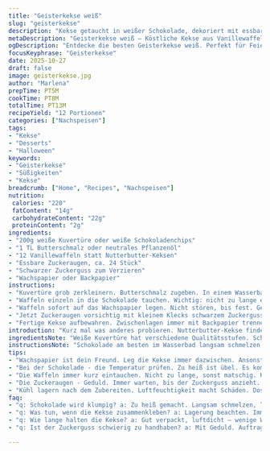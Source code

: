 ```yaml
---
title: "Geisterkekse weiß"
slug: "geisterkekse"
description: "Kekse getaucht in weißer Schokolade, dekoriert mit essbaren Augen und einem Mund aus schwarzem Zuckerguss. Leicht abgewandelt durch Ersetzen von Nutterbutter-Keksen durch Vanillewaffeln. Schokolade mit Butterschmalz für cremigere Textur angerührt. Unaufmerksames Tauchen führt zu ungleichmäßiger Schokoladenschicht, also genaue Handhabung nötig. 12 Portionen, ca. 13 Minuten Arbeitszeit. Kein Ofen nötig, Vorratsschichten mit Backpapier zwischenlagern. Für optischen Effekt mindestens 20 Minuten zum Festwerden einplanen. Kleine Tricks und sensorische Hilfen machen den Unterschied."
metaDescription: "Geisterkekse weiß – Köstliche Kekse aus Vanillewaffeln, getaucht in cremiger weißer Schokolade, verziert mit Zuckerdekoren"
ogDescription: "Entdecke die besten Geisterkekse weiß. Perfekt für Feiern, einfach und schnell zubereitet, mit tollen Deko-Ideen"
focusKeyphrase: "Geisterkekse"
date: 2025-10-27
draft: false
image: geisterkekse.jpg
author: "Marlena"
prepTime: PT5M
cookTime: PT8M
totalTime: PT13M
recipeYield: "12 Portionen"
categories: ["Nachspeisen"]
tags:
- "Kekse"
- "Desserts"
- "Halloween"
keywords:
- "Geisterkekse"
- "Süßigkeiten"
- "Kekse"
breadcrumb: ["Home", "Recipes", "Nachspeisen"]
nutrition: 
 calories: "220"
 fatContent: "14g"
 carbohydrateContent: "22g"
 proteinContent: "2g"
ingredients:
- "200g weiße Kuvertüre oder weiße Schokoladenchips"
- "1 TL Butterschmalz oder neutrales Pflanzenöl"
- "12 Vanillewaffeln statt Nutterbutter-Keksen"
- "Essbare Zuckeraugen, ca. 24 Stück"
- "Schwarzer Zuckerguss zum Verzieren"
- "Wachspapier oder Backpapier"
instructions:
- "Kuvertüre grob zerkleinern. Butterschmalz zugeben. In einem Wasserbad langsam schmelzen lassen. Rühren, bis alles homogen und glatt ist. Vorsicht, nicht zu heiß sonst Klumpen oder Verbrennen. Kürzere Schmelzzeit als gedacht, Sensorik prüfen: glänzend, fließend, leicht dicklich."
- "Waffeln einzeln in die Schokolade tauchen. Wichtig: nicht zu lange eintauchen, sonst saugen sie zu viel Schokolade auf und werden matschig. Lieber Zange nehmen, über Schüsselrand abklopfen, überschüssige Schokolade kontrolliert entfernen. Klopfen hört sich dumpf an, das ist richtig."
- "Waffeln sofort auf das Wachspapier legen. Nicht stören, bis fest. Gefühl: Oberfläche matt und leicht stumpf, nicht mehr klebrig. Das dauert ca. 15-20 Minuten bei Zimmertemperatur, Kühlschrank reduziert Zeiten, macht Schokolade aber spröder."
- "Jetzt Zuckeraugen vorsichtig mit kleinem Klecks schwarzem Zuckerguss ankleben. Mund mittels dünner Zuckergusslinie aufmalen. Die kleinen Details geben Ausdruck. Immer warten, bis Guss etwas anzieht, bevor weitere Deko aufgetragen wird, sonst verlaufen die Linien."
- "Fertige Kekse aufbewahren. Zwischenlagen immer mit Backpapier trennen, sonst verklebt alles. Für spätere Veranstaltungen gut vorbereitet. Luftfeuchtigkeit ist dein Feind, also gut verpacken oder kühl lagern."
introduction: "Kurz mal was anderes probieren. Nutterbutter-Kekse finde ich zwar prima, aber für eine bessere Textur und einen interessanten Twist habe ich Vanillewaffeln verwendet. Grund: weniger schwer, knuspriger Biss, harmoniert perfekt mit der süßen weißen Schokolade. Die weiße Kuvertüre habe ich mit einem kleinen Löffel Butterschmalz versetzt, damit sie geschmeidiger wird und nicht so schnell aushärtet. Beim Eintauchen der Kekse unbedingt darauf achten, nicht zu lange liegenzulassen, das Ergebnis wird sonst schnell klobig und matschig. Jedes Mal wenn ich das mal vergesse, ist der ganze Spaß dahin. Die kleinen Details wie Zuckeraugen mit Zuckerguss anbringen bringen das Ganze richtig zum Leben. Geduld ist hier eine Tugend. Nach ein paar Versuchen merkt man sofort am Glanz und an der Haptik, wann die Schokolade fertig ist. Meine Erfahrungen: Luftfeuchtigkeit wirkt sich negativ auf die Festigkeit aus, daher lieber luftdicht und kühl lagern."
ingredientsNote: "Weiße Kuvertüre hat verschiedene Qualitätsstufen. Schokoladenchips aus dem Supermarkt funktionieren, aber manchmal nicht so cremig. Die Zugabe von Butterschmalz oder auch neutrales Öl verbessert die Textur und das Schmelzverhalten erheblich. Vanillewaffeln als Ersatz für Nutterbutter verleihen einen interessanten Crunch und sind leichter verfügbar. Zuckeraugen gibt es in diversen Größen, ich bevorzuge eher kleinere, damit die Gesichter nicht überladen wirken. Schwarzer Zuckerguss kann durch Lebensmittelstifte ersetzt werden, falls man keine spritzfähigen Gussbeutel hat. Zwischenlagern ist entscheidend – ohne Backpapier verkleben die Kekse leicht. Das verhindert Frust und erspart Fingerputzen."
instructionsNote: "Schokolade am besten im Wasserbad langsam schmelzen: Temperaturkontrolle durch Handrühren und Beobachten der Textur, nicht nur auf Packungszeiten verlassen. Zu heißes Schmelzen macht die Schokolade unbrauchbar. Beim Tauchen der Kekse: immer zügig arbeiten, so dass die Schokolade nicht zu dick wird – maximale Schichtdicke bringt matschige Kekse. Überschüssige Schokolade leicht abtropfen lassen und gut abklopfen. Auf dem Wachspapier liegen die Kekse vom Optischen her erst richtig, wenn die Oberfläche stumpf und nicht mehr klebrig ist. Zuckerguss zum Verzieren möglichst dünn auftragen, mindestens eine Viertelstunde antrocknen lassen, sonst verlaufen die Details. Nach dem Fertigstellen die Kekse gut trennen und kühl lagern; sonst kleben sie zusammen und verlieren an Form. Erfahrungsgemäß lohnt es sich, die Kekse außerhalb des Kühlschranks trocknen zu lassen, sonst wird die Schokolade zu spröde und kann bei Berührung abplatzen."
tips:
- "Wachspapier ist dein Freund. Leg die Kekse immer dazwischen. Ansonsten kleben sie. Und das ist nicht schön. Sogar beim Lagern in Dosen."
- "Bei der Schokolade - die Temperatur prüfen. Zu heiß ist übel. Es kommt auf die Textur an, nicht nur auf die Zeit. Homogenität ist wichtig."
- "Die Waffeln immer kurz eintauchen. Nicht zu lange, sonst matschig. Klopf den Überschuss ab. Lautes Klopfen, dumpf - das ist das Richtige."
- "Die Zuckeraugen - Geduld. Immer warten, bis der Zuckerguss anzieht. Sonst verlaufen sie. Und das sieht nicht toll aus. Nimm dir Zeit für Details."
- "Kühl lagern nach dem Zubereiten. Luftfeuchtigkeit macht Schäden. Dosen sind gut, aber nie ohne Backpapier. Also umschichten, um Frust zu vermeiden."
faq:
- "q: Schokolade wird klumpig? a: Zu heiß gemacht. Langsam schmelzen, Temperatur überprüfen. Auf die Textur achten. Ist wichtig."
- "q: Was tun, wenn die Kekse zusammenkleben? a: Lagerung beachten. Immer mit Backpapier trennen. Wenn nicht, Gefahr von Klumpen."
- "q: Wie lange halten die Kekse? a: Gut verpackt, luftdicht – wenige Wochen. Aber Qualität leidet mit der Zeit, bei Raumtemperatur."
- "q: Ist der Zuckerguss schwierig zu handhaben? a: Mit Geduld. Auftragen in dünnen Linien. Anziehen lassen ist wichtig für Präzision."

---
```

